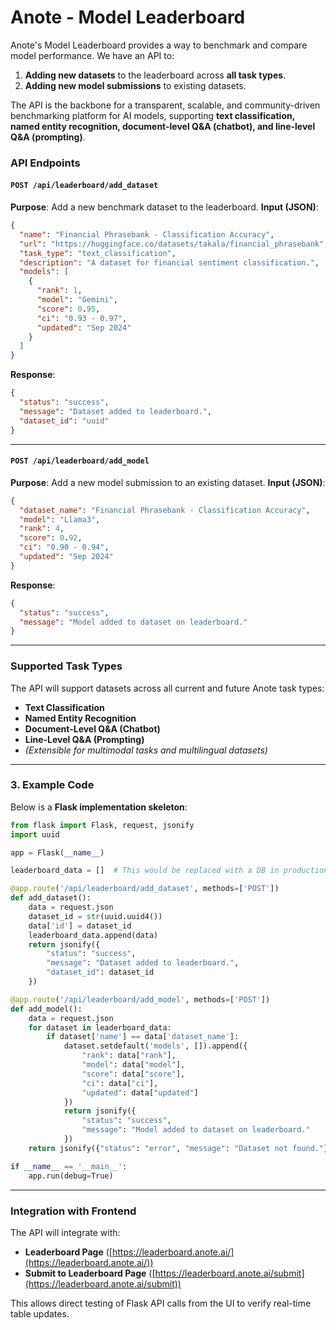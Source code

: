# Anote - Model Leaderboard

Anote's Model Leaderboard provides a way to benchmark and compare model performance. We have an API to:
1. **Adding new datasets** to the leaderboard across **all task types**.
2. **Adding new model submissions** to existing datasets.

The API is the backbone for a transparent, scalable, and community-driven benchmarking platform for AI models, supporting **text classification, named entity recognition, document-level Q&A (chatbot), and line-level Q&A (prompting)**.


### API Endpoints

#### `POST /api/leaderboard/add_dataset`
**Purpose**: Add a new benchmark dataset to the leaderboard.
**Input (JSON)**:
```json
{
  "name": "Financial Phrasebank - Classification Accuracy",
  "url": "https://huggingface.co/datasets/takala/financial_phrasebank",
  "task_type": "text_classification",
  "description": "A dataset for financial sentiment classification.",
  "models": [
    {
      "rank": 1,
      "model": "Gemini",
      "score": 0.95,
      "ci": "0.93 - 0.97",
      "updated": "Sep 2024"
    }
  ]
}
```
**Response**:
```json
{
  "status": "success",
  "message": "Dataset added to leaderboard.",
  "dataset_id": "uuid"
}
```

---

#### `POST /api/leaderboard/add_model`
**Purpose**: Add a new model submission to an existing dataset.
**Input (JSON)**:
```json
{
  "dataset_name": "Financial Phrasebank - Classification Accuracy",
  "model": "Llama3",
  "rank": 4,
  "score": 0.92,
  "ci": "0.90 - 0.94",
  "updated": "Sep 2024"
}
```
**Response**:
```json
{
  "status": "success",
  "message": "Model added to dataset on leaderboard."
}
```

---

### Supported Task Types
The API will support datasets across all current and future Anote task types:
- **Text Classification**
- **Named Entity Recognition**
- **Document-Level Q&A (Chatbot)**
- **Line-Level Q&A (Prompting)**
- *(Extensible for multimodal tasks and multilingual datasets)*

---

### 3. Example Code
Below is a **Flask implementation skeleton**:

```python
from flask import Flask, request, jsonify
import uuid

app = Flask(__name__)

leaderboard_data = []  # This would be replaced with a DB in production

@app.route('/api/leaderboard/add_dataset', methods=['POST'])
def add_dataset():
    data = request.json
    dataset_id = str(uuid.uuid4())
    data['id'] = dataset_id
    leaderboard_data.append(data)
    return jsonify({
        "status": "success",
        "message": "Dataset added to leaderboard.",
        "dataset_id": dataset_id
    })

@app.route('/api/leaderboard/add_model', methods=['POST'])
def add_model():
    data = request.json
    for dataset in leaderboard_data:
        if dataset['name'] == data['dataset_name']:
            dataset.setdefault('models', []).append({
                "rank": data["rank"],
                "model": data["model"],
                "score": data["score"],
                "ci": data["ci"],
                "updated": data["updated"]
            })
            return jsonify({
                "status": "success",
                "message": "Model added to dataset on leaderboard."
            })
    return jsonify({"status": "error", "message": "Dataset not found."}), 404

if __name__ == '__main__':
    app.run(debug=True)
```

---

### Integration with Frontend
The API will integrate with:
- **Leaderboard Page** ([https://leaderboard.anote.ai/](https://leaderboard.anote.ai/))
- **Submit to Leaderboard Page** ([https://leaderboard.anote.ai/submit](https://leaderboard.anote.ai/submit))

This allows direct testing of Flask API calls from the UI to verify real-time table updates.
